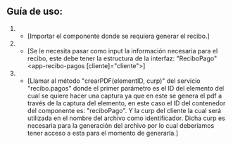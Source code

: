 ## Guía de uso: 

1) - [Importar el componente <app-recibo-pagos></app-recibo-pagos> donde se requiera generar el recibo.]

2) - [Se le necesita pasar como input la información necesaria para el recibo, este debe tener la estructura de la interfaz: "ReciboPago" <app-recibo-pagos [cliente]="cliente"></app-recibo-pagos>]

3) - [Llamar al método "crearPDF(elementID, curp)" del servicio "recibo.pagos" donde el primer parámetro es el ID del elemento del cual se quiere hacer una captura ya que en este se genera el pdf a través de la captura del elemento, en este caso el ID del contenedor del componente <app-recibo-pagos></app-recibo-pagos> es: "reciboPago". Y la curp del cliente la cual será utilizada en el nombre del archivo como identificador. Dicha curp es necesaria para la generación del archivo por lo cual deberíamos tener acceso a esta para el momento de generarla.]



